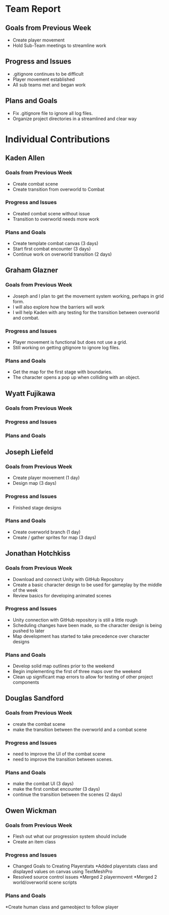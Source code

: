 # Team Report

## Goals from Previous Week
* Create player movement
* Hold Sub-Team meetings to streamline work

## Progress and Issues
* .gitignore continues to be difficult
* Player movement established
* All sub teams met and began work

## Plans and Goals
* Fix .gitignore file to ignore all log files.
* Organize project directories in a streamlined and clear way

# Individual Contributions

## Kaden Allen

### Goals from Previous Week
* Create combat scene
* Create transition from overworld to Combat

### Progress and Issues
* Created combat scene without issue
* Transition to overworld needs more work

### Plans and Goals
* Create template combat canvas (3 days)
* Start first combat encounter (3 days)
* Continue work on overworld transition (2 days)


## Graham Glazner
### Goals from Previous Week
* Joseph and I plan to get the movement system working, perhaps in grid form.
* I will also explore how the barriers will work
* I will help Kaden with any testing for the transition between overworld and combat.

### Progress and Issues
* Player movement is functional but does not use a grid.
* Still working on getting gitignore to ignore log files.

### Plans and Goals
* Get the map for the first stage with boundaries.
* The character opens a pop up when colliding with an object.

## Wyatt Fujikawa   
### Goals from Previous Week

### Progress and Issues


### Plans and Goals


## Joseph Liefeld

### Goals from Previous Week
* Create player movement (1 day)
* Design map (3 days)

### Progress and Issues
* Finished stage designs

### Plans and Goals
* Create overworld branch (1 day)
* Create / gather sprites for map (3 days)

## Jonathan Hotchkiss

### Goals from Previous Week
* Download and connect Unity with GitHub Repository
* Create a basic character design to be used for gameplay by the middle of the week
* Review basics for developing animated scenes

### Progress and Issues
* Unity connection with GitHub repository is still a little rough
* Scheduling changes have been made, so the character design is being pushed to later
* Map development has started to take precedence over character designs

### Plans and Goals
* Develop solid map outlines prior to the weekend
* Begin implementing the first of three maps over the weekend
* Clean up significant map errors to allow for testing of other project components

## Douglas Sandford
### Goals from Previous Week
* create the combat scene 
* make the transition between the overworld and a combat scene

### Progress and Issues
* need to improve the UI of the combat scene
* need to improve the transition between scenes.

### Plans and Goals
* make the combat UI (3 days)
* make the first combat encounter (3 days)
* continue the transition between the scenes (2 days)

## Owen Wickman
### Goals from Previous Week
* Flesh out what our progression system should include
* Create an item class

### Progress and Issues
* Changed Goals to Creating Playerstats
    *Added playerstats class and displayed values on canvas using TextMeshPro
* Resolved source control issues
    *Merged 2 playermovent
    *Merged 2 world/overworld scene scripts

### Plans and Goals
*Create human class and gameobject to follow player